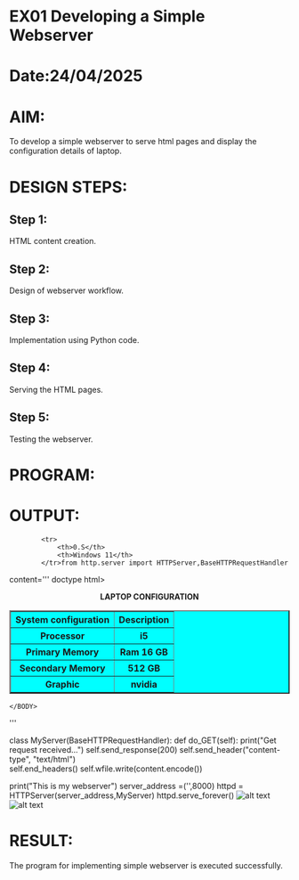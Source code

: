 # EX01 Developing a Simple Webserver

# Date:24/04/2025
# AIM:
To develop a simple webserver to serve html pages and display the configuration details of laptop.

# DESIGN STEPS:
## Step 1:
HTML content creation.

## Step 2:
Design of webserver workflow.

## Step 3:
Implementation using Python code.

## Step 4:
Serving the HTML pages.

## Step 5:
Testing the webserver.

# PROGRAM:
# OUTPUT:  </tr>
            <tr>
                <th>0.S</th>
                <th>Windows 11</th>
            </tr>from http.server import HTTPServer,BaseHTTPRequestHandler

content='''
doctype html>
<html>
    <head>
        <b><center>LAPTOP CONFIGURATION</center></b>
    </head>
    <BODY>
        <center>
        <table border= "2" bgcolor="aqua" cellpadding="10" cellspacing="5" allign="center">
            <tr>
                <th>System configuration</th>
                <th> Description</th>
            </tr>
            <tr>
                <th>Processor</th>
                <th>i5</th>
            </tr>
            <tr>
                <th>Primary Memory</th>
  <th>Ram 16 GB</th>
            </tr>
            <tr>
                <th>Secondary Memory</th>
                <th>512 GB</th>
            <tr>
                <th>Graphic</th>
                <th>nvidia</th>
            </tr>
            </table>
        </center>
        
    </BODY>

'''

class MyServer(BaseHTTPRequestHandler):
    def do_GET(self):
        print("Get request received...")
        self.send_response(200) 
        self.send_header("content-type", "text/html")       
        self.end_headers()
        self.wfile.write(content.encode())

print("This is my webserver") server_address =('',8000)
httpd = HTTPServer(server_address,MyServer)
httpd.serve_forever()
![alt text](<Screenshot (1).png>)
![alt text](<Screenshot (2).png>)


# RESULT:
The program for implementing simple webserver is executed successfully.
